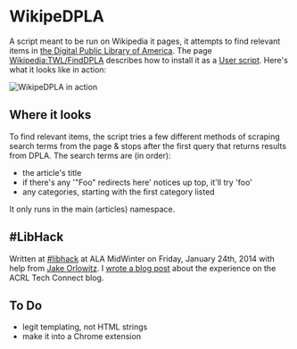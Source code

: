 # WikipeDPLA

A script meant to be run on Wikipedia it pages, it attempts to find relevant items in [the Digital Public Library of America](http://dp.la/). The page [Wikipedia:TWL/FindDPLA](https://en.wikipedia.org/wiki/Wikipedia:TWL/FindDPLA) describes how to install it as a [User script](https://en.wikipedia.org/wiki/Wikipedia:User_scripts). Here's what it looks like in action:

![WikipeDPLA in action](http://i.imgur.com/kaP5l9s.gif)

## Where it looks

To find relevant items, the script tries a few different methods of scraping search terms from the page & stops after the first query that returns results from DPLA. The search terms are (in order):

- the article's title
- if there's any '"Foo" redirects here' notices up top, it'll try 'foo'
- any categories, starting with the first category listed

It only runs in the main (articles) namespace.

## #LibHack

Written at [#libhack](http://www.libhack.org) at ALA MidWinter on Friday, January 24th, 2014 with help from [Jake Orlowitz](https://en.wikipedia.org/wiki/User:Ocaasi). I [wrote a blog post](http://acrl.ala.org/techconnect/?p=4174) about the experience on the ACRL Tech Connect blog.

## To Do

- legit templating, not HTML strings
- make it into a Chrome extension
